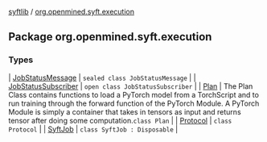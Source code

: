 [syftlib](../index.md) / [org.openmined.syft.execution](./index.md)

## Package org.openmined.syft.execution

### Types

| [JobStatusMessage](-job-status-message/index.md) | `sealed class JobStatusMessage` |
| [JobStatusSubscriber](-job-status-subscriber/index.md) | `open class JobStatusSubscriber` |
| [Plan](-plan/index.md) | The Plan Class contains functions to load a PyTorch model from a TorchScript and to run training through the forward function of the PyTorch Module. A PyTorch Module is simply a container that takes in tensors as input and returns tensor after doing some computation.`class Plan` |
| [Protocol](-protocol/index.md) | `class Protocol` |
| [SyftJob](-syft-job/index.md) | `class SyftJob : Disposable` |


